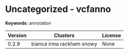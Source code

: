 # Uncategorized - vcfanno



**Keywords:** annotation



| Version | Clusters | License |
| ------- | -------- | ------- |
| 0.2.9 | bianca irma rackham snowy | None |
